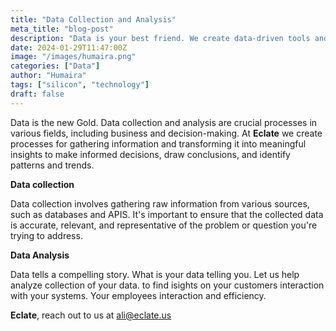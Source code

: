 ```yaml
---
title: "Data Collection and Analysis"
meta_title: "blog-post"
description: "Data is your best friend. We create data-driven tools and solution for your business."
date: 2024-01-29T11:47:00Z
image: "/images/humaira.png"
categories: ["Data"]
author: "Humaira"
tags: ["silicon", "technology"]
draft: false
---
```


Data is the new Gold. Data collection and analysis are crucial processes in various fields, including business and decision-making. At __Eclate__ we create processes for gathering information and transforming it into meaningful insights to make informed decisions, draw conclusions, and identify patterns and trends.

**Data collection**

Data collection involves gathering raw information from various sources, such as databases and APIS. It's important to ensure that the collected data is accurate, relevant, and representative of the problem or question you're trying to address.


**Data Analysis**

Data tells a compelling story. What is your data telling you. Let us help analyze collection of your data. to find isights on your customers interaction with your systems. Your employees interaction and efficiency. 

__Eclate__, reach out to us at ali@eclate.us